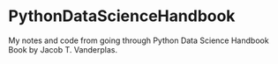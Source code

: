 # PythonDataScienceHandbook
My notes and code from going through Python Data Science Handbook Book by Jacob T. Vanderplas.
 
